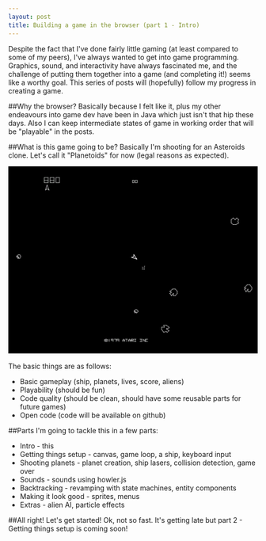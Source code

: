 ```yaml
---
layout: post
title: Building a game in the browser (part 1 - Intro)
---
```


Despite the fact that I\'ve done fairly little gaming (at least compared to some of my peers), I\'ve always wanted to get into game programming. Graphics, sound, and interactivity have always fascinated me, and the challenge of putting them together into a game (and completing it!) seems like a worthy goal. This series of posts will (hopefully) follow my progress in creating a game.

##Why the browser?
Basically because I felt like it, plus my other endeavours into game dev have been in Java which just isn\'t that hip these days. Also I can keep intermediate states of game in working order that will be \"playable\" in the posts.

##What is this game going to be?
Basically I\'m shooting for an Asteroids clone. Let\'s call it \"Planetoids\" for now (legal reasons as expected). 

![asteroids](/assets/images/asteroids_large.png "Asteroids")

The basic things are as follows:

* Basic gameplay (ship, planets, lives, score, aliens)
* Playability (should be fun)
* Code quality (should be clean, should have some reusable parts for future games)
* Open code (code will be available on github)


##Parts
I\'m going to tackle this in a few parts:

* Intro - this
* Getting things setup - canvas, game loop, a ship, keyboard input
* Shooting planets - planet creation, ship lasers, collision detection, game over
* Sounds - sounds using howler.js
* Backtracking - revamping with state machines, entity components
* Making it look good - sprites, menus
* Extras - alien AI, particle effects

##All right! Let\'s get started!
Ok, not so fast. It\'s getting late but part 2 - Getting things setup is coming soon!